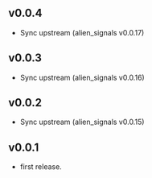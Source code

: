 ## v0.0.4

- Sync upstream (alien_signals v0.0.17)

## v0.0.3

- Sync upstream (alien_signals v0.0.16)

## v0.0.2

- Sync upstream (alien_signals v0.0.15)

## v0.0.1

* first release.

